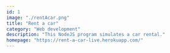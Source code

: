 ```yaml
---
id: 1
image: "./rentAcar.png"
title: "Rent a car"
category: "Web development"
description: "This NodeJS program simulates a car rental."
homepage: "https://rent-a-car-live.herokuapp.com/"
---
```

